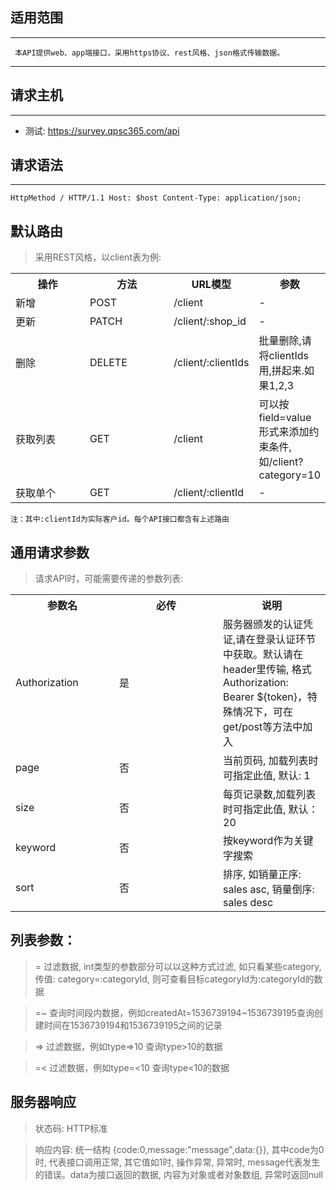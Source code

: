 ## 适用范围
-------------------------
` 本API提供web、app端接口，采用https协议、rest风格、json格式传输数据。`

-------------------------

## 请求主机
---------------
- 测试: https://survey.qpsc365.com/api

## 请求语法
-------------------------
`
 HttpMethod / HTTP/1.1
 Host: $host
 Content-Type: application/json;
`

## 默认路由

> 采用REST风格，以client表为例:

<table>
    <tr>
        <th style="width:150px;">操作</th>
        <th style="width:150px;">方法</th>
        <th>URL模型</th>
        <th>参数</th>
    </tr>
    <tr>
        <td>新增</td>
        <td>POST</td>
        <td>/client</td>
        <td>-</td>
    </tr>
    <tr>
        <td>更新</td>
        <td>PATCH</td>
        <td>/client/:shop_id</td>
        <td>-</td>
    </tr>
    <tr>
        <td>删除</td>
        <td>DELETE</td>
        <td>/client/:clientIds</td>
        <td>批量删除,请将clientIds用,拼起来.如果1,2,3</td>
    </tr>
    <tr>
        <td>获取列表</td>
        <td>GET</td>
        <td>/client</td>
        <td>可以按field=value形式来添加约束条件,如/client?category=10</td>
    </tr>
    <tr>
        <td>获取单个</td>
        <td>GET</td>
        <td>/client/:clientId</td>
        <td>-</td>
    </tr>
</table>

`注：其中:clientId为实际客户id。每个API接口都含有上述路由`

## 通用请求参数

>请求API时，可能需要传递的参数列表:

<table>
    <tr>
        <th style="width:150px;">参数名</th>
        <th style="width:150px;">必传</th>
        <th>说明</th>
    </tr>
    <tr>
        <td>Authorization</td>
        <td>是</td>
        <td>服务器颁发的认证凭证,请在登录认证环节中获取。默认请在header里传输, 格式Authorization: Bearer ${token}，特殊情况下，可在get/post等方法中加入</td>
    </tr>
    <tr>
        <td>page</td>
        <td>否</td>
        <td>当前页码, 加载列表时可指定此值, 默认: 1</td>
    </tr>
    <tr>
       <td>size</td>
       <td>否</td>
       <td>每页记录数,加载列表时可指定此值, 默认：20</td>
    </tr>
    <tr>
        <td>keyword</td>
        <td>否</td>
        <td>按keyword作为关键字搜索</td>
    </tr>
    <tr>
        <td>sort</td>
        <td>否</td>
        <td>排序, 如销量正序: sales asc, 销量倒序: sales desc</td>
    </tr>
</table>

## 列表参数：

>  = 过滤数据, int类型的参数部分可以以这种方式过滤, 如只看某些category, 传值: category=:categoryId, 则可查看目标categoryId为:categoryId的数据

>  =~ 查询时间段内数据，例如createdAt=1536739194~1536739195查询创建时间在1536739194和1536739195之间的记录

>  => 过滤数据，例如type=>10 查询type>10的数据

>  =< 过滤数据，例如type=<10 查询type<10的数据

## 服务器响应

> 状态码: HTTP标准

> 响应内容: 统一结构 {code:0,message:"message",data:{}}, 其中code为0时, 代表接口调用正常, 其它值如1时, 操作异常, 异常时, message代表发生的错误。data为接口返回的数据, 内容为对象或者对象数组, 异常时返回null